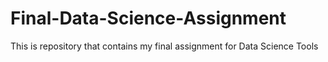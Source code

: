 # Final-Data-Science-Assignment
This is repository that contains my final assignment for Data Science Tools
